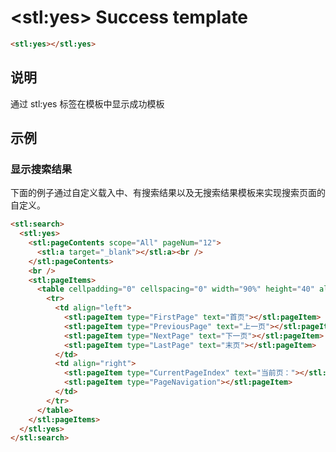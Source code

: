 ﻿---
sidebar: auto
---

# &lt;stl:yes&gt; Success template

```html
<stl:yes></stl:yes>
```

## 说明

通过 stl:yes 标签在模板中显示成功模板

## 示例

### 显示搜索结果

下面的例子通过自定义载入中、有搜索结果以及无搜索结果模板来实现搜索页面的自定义。

```html
<stl:search>
  <stl:yes>
    <stl:pageContents scope="All" pageNum="12">
      <stl:a target="_blank"></stl:a><br />
    </stl:pageContents>
    <br />
    <stl:pageItems>
      <table cellpadding="0" cellspacing="0" width="90%" height="40" align="center">
        <tr>
          <td align="left">
            <stl:pageItem type="FirstPage" text="首页"></stl:pageItem> |
            <stl:pageItem type="PreviousPage" text="上一页"></stl:pageItem> |
            <stl:pageItem type="NextPage" text="下一页"></stl:pageItem> |
            <stl:pageItem type="LastPage" text="末页"></stl:pageItem>
          </td>
          <td align="right">
            <stl:pageItem type="CurrentPageIndex" text="当前页："></stl:pageItem>
            <stl:pageItem type="PageNavigation"></stl:pageItem>
          </td>
        </tr>
      </table>
    </stl:pageItems>
  </stl:yes>
</stl:search>
```
